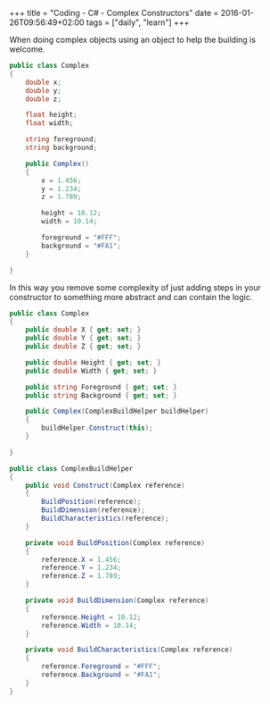 +++
title = "Coding - C# - Complex Constructors"
date =  2016-01-26T09:56:49+02:00
tags = ["daily", "learn"]
+++

When doing complex objects using an object to help the building is welcome.
```csharp
public class Complex
{
    double x;
    double y;
    double z;

    float height;
    float width;

    string foreground;
    string background;

    public Complex()
    {
        x = 1.456;
        y = 1.234;
        z = 1.789;

        height = 10.12;
        width = 10.14;

        foreground = "#FFF";
        background = "#FA1";
    }

}
```
In this way you remove some complexity of just adding steps in your constructor to something more abstract and can contain the logic.

```csharp
public class Complex
{
    public double X { get; set; }
    public double Y { get; set; }
    public double Z { get; set; }

    public double Height { get; set; }
    public double Width { get; set; }

    public string Foreground { get; set; }
    public string Background { get; set; }

    public Complex(ComplexBuildHelper buildHelper)
    {
        buildHelper.Construct(this);
    }

}

public class ComplexBuildHelper
{
    public void Construct(Complex reference)
    {
        BuildPosition(reference);
        BuildDimension(reference);
        BuildCharacteristics(reference);
    }

    private void BuildPosition(Complex reference)
    {
        reference.X = 1.456;
        reference.Y = 1.234;
        reference.Z = 1.789;
    }

    private void BuildDimension(Complex reference)
    {
        reference.Height = 10.12;
        reference.Width = 10.14;
    }

    private void BuildCharacteristics(Complex reference)
    {
        reference.Foreground = "#FFF";
        reference.Background = "#FA1";
    }
}
```
